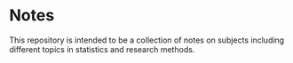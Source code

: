 # Notes 

This repository is intended to be a collection of notes on subjects including different topics in statistics and research methods. 
